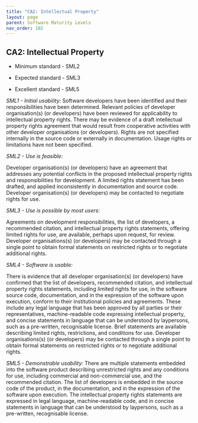 ```yaml
---
title: "CA2: Intellectual Property"
layout: page
parent: Software Maturity Levels
nav_order: 102
---
```


## CA2: Intellectual Property

- Minimum standard - SML2

- Expected standard - SML3

- Excellent standard - SML5

*SML1 - Initial usability:* Software developers have been identified and
their responsibilities have been determined. Relevant policies of
developer organisation(s) (or developers) have been reviewed for
applicability to intellectual property rights. There may be evidence of
a draft intellectual property rights agreement that would result from
cooperative activities with other developer organisations (or
developers). Rights are not specified internally in the source code or
externally in documentation. Usage rights or limitations have not been
specified.

*SML2 - Use is feasible:*

Developer organisation(s) (or developers) have an agreement that
addresses any potential conflicts in the proposed intellectual property
rights and responsibilities for development. A limited rights statement
has been drafted, and applied inconsistently in documentation and source
code. Developer organisation(s) (or developers) may be contacted to
negotiate rights for use.

*SML3 - Use is possible by most users:*

Agreements on development responsibilities, the list of developers, a
recommended citation, and intellectual property rights statements,
offering limited rights for use, are available, perhaps upon request,
for review. Developer organisations(s) (or developers) may be contacted
through a single point to obtain formal statements on restricted rights
or to negotiate additional rights.

*SML4 - Software is usable:*

There is evidence that all developer organisation(s) (or developers)
have confirmed that the list of developers, recommended citation, and
intellectual property rights statements, including limited rights for
use, in the software source code, documentation, and in the expression
of the software upon execution, conform to their institutional policies
and agreements. These include any legal language that has been approved
by all parties or their representatives, machine-readable code
expressing intellectual property, and concise statements in language
that can be understood by laypersons, such as a pre-written,
recognisable license. Brief statements are available describing limited
rights, restrictions, and conditions for use. Developer organisations(s)
(or developers) may be contacted through a single point to obtain formal
statements on restricted rights or to negotiate additional rights.

*SML5 - Demonstrable usability:* There are multiple statements embedded
into the software product describing unrestricted rights and any
conditions for use, including commercial and non-commercial use, and the
recommended citation. The list of developers is embedded in the source
code of the product, in the documentation, and in the expression of the
software upon execution. The intellectual property rights statements are
expressed in legal language, machine-readable code, and in concise
statements in language that can be understood by laypersons, such as a
pre-written, recognisable license.
